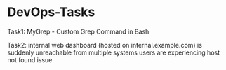 # DevOps-Tasks
Task1: MyGrep - Custom Grep Command in Bash

Task2: internal web dashboard (hosted on internal.example.com) is suddenly unreachable from multiple systems
users are experiencing host not found issue
